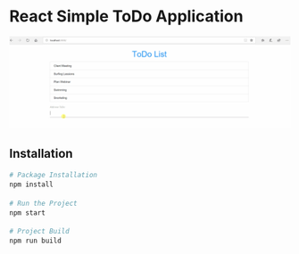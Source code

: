 # React Simple ToDo Application

<img src="assets/ToDoApp.gif" alt="ToDo App" />

## Installation

```bash
# Package Installation
npm install

# Run the Project
npm start

# Project Build
npm run build
```
